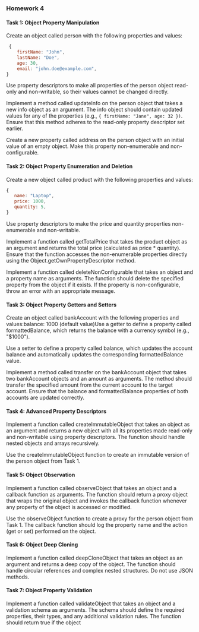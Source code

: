 ### Homework 4
#### Task 1: Object Property Manipulation

Create an object called person with the following properties and values: 
```js
 { 
    firstName: "John", 
    lastName: "Doe", 
    age: 30,
    email: "john.doe@example.com",
}
``` 
Use property descriptors to make all properties of the person object read-only and non-writable, so their values cannot be changed directly.

Implement a method called updateInfo on the person object that takes a new info object as an argument. The info object should contain updated values for any of the properties (e.g., ``` { firstName: "Jane", age: 32 }) ```. Ensure that this method adheres to the read-only property descriptor set earlier.

Create a new property called address on the person object with an initial value of an empty object. Make this property non-enumerable and non-configurable.

#### Task 2: Object Property Enumeration and Deletion

Create a new object called product with the following properties and values: 
```js
{  
   name: "Laptop",
   price: 1000,
   quantity: 5, 
}
```
Use property descriptors to make the price and quantity properties non-enumerable and non-writable.

Implement a function called getTotalPrice that takes the product object as an argument and returns the total price (calculated as price * quantity). Ensure that the function accesses the non-enumerable properties directly using the Object.getOwnPropertyDescriptor method.

Implement a function called deleteNonConfigurable that takes an object and a property name as arguments. The function should delete the specified property from the object if it exists. If the property is non-configurable, throw an error with an appropriate message.

#### Task 3: Object Property Getters and Setters

Create an object called bankAccount with the following properties and values:balance: 1000 (default value)Use a getter to define a property called formattedBalance, which returns the balance with a currency symbol (e.g., "$1000").

Use a setter to define a property called balance, which updates the account balance and automatically updates the corresponding formattedBalance value.

Implement a method called transfer on the bankAccount object that takes two bankAccount objects and an amount as arguments. The method should transfer the specified amount from the current account to the target account. Ensure that the balance and formattedBalance properties of both accounts are updated correctly.

#### Task 4: Advanced Property Descriptors

Implement a function called createImmutableObject that takes an object as an argument and returns a new object with all its properties made read-only and non-writable using property descriptors. The function should handle nested objects and arrays recursively.

Use the createImmutableObject function to create an immutable version of the person object from Task 1.

#### Task 5: Object Observation

Implement a function called observeObject that takes an object and a callback function as arguments. The function should return a proxy object that wraps the original object and invokes the callback function whenever any property of the object is accessed or modified.

Use the observeObject function to create a proxy for the person object from Task 1. The callback function should log the property name and the action (get or set) performed on the object.

#### Task 6: Object Deep Cloning

Implement a function called deepCloneObject that takes an object as an argument and returns a deep copy of the object. The function should handle circular references and complex nested structures. Do not use JSON methods.

#### Task 7: Object Property Validation

Implement a function called validateObject that takes an object and a validation schema as arguments. The schema should define the required properties, their types, and any additional validation rules. The function should return true if the object 